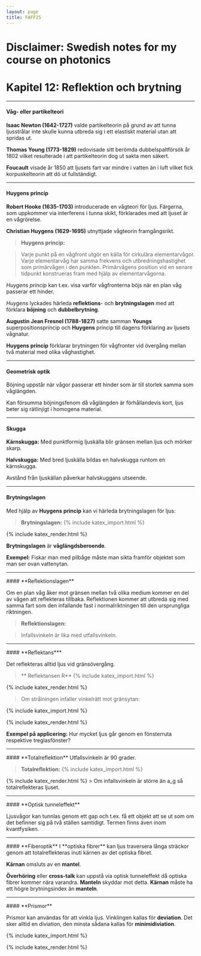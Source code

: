 ```yaml
---
layout: page
title: FAFF25
---
```


# **Disclaimer: Swedish notes for my course on photonics**

# Kapitel 12: Reflektion och brytning

<hr>

#### **Våg- eller partikelteori**

**Isaac Newton (1642-1727)** valde partikelteorin på grund av att tunna ljusstrålar inte skulle kunna utbreda sig i ett elastiskt material utan att spridas ut.

**Thomas Young (1773-1829)** redovisade sitt berömda dubbelspaltförsök år 1802 vilket resulterade i att partikelteorin dog ut sakta men säkert.

**Foucault** visade år 1850 att ljusets fart var mindre i vatten än i luft vilket fick korpuskelteorin att dö ut fullständigt.

<hr>

#### **Huygens princip**
**Robert Hooke (1635-1703)** introducerade en vågteori för ljus. Färgerna, som uppkommer via interferens i tunna skikt, förklarades med att ljuset är en vågrörelse.

**Christian Huygens (1629-1695)** utnyttjade vågteorin framgångsrikt.

> **Huygens princip:**

> Varje punkt på en vågfront utgör en källa för cirkulära elementarvågor. Varje elementarvåg har samma frekvens och utbredningshastighet som primärvågen i den punkten. Primärvågens position vid en senare tidpunkt konstrueras fram med hjälp av elementarvågorna.

*Huygens princip* kan t.ex. visa varför vågfronterna böjs när en plan våg passerar ett hinder.

*Huygens* lyckades härleda **reflektions**- och **brytningslagen** med att förklara **böjning** och **dubbelbrytning**.

**Augustin Jean Fresnel (1788-1827)** satte samman **Youngs** superpositionsprincip och **Huygens** princip till dagens förklaring av ljusets vågnatur.

**Huygens princip** förklarar brytningen för vågfronter vid övergång mellan två material med olika våghastighet.

<hr>

#### **Geometrisk optik**

Böjning uppstår när vågor passerar ett hinder som är till storlek samma som våglängden.

Kan försumma böjningsfenom då våglängden är förhållandevis kort, ljus beter sig rätlinjigt i homogena material.

<hr>

#### **Skugga**

**Kärnskugga:** Med punktformig ljuskälla blir gränsen mellan ljus och mörker skarp.

**Halvskugga:** Med bred ljuskälla bildas en halvskugga runtom en kärnskugga.

Avstånd från ljuskällan påverkar halvskuggans utseende.

<hr>

#### **Brytningslagen**

Med hjälp av **Huygens princip** kan vi härleda brytningslagen för ljus:

> **Brytningslagen:**
{% include katex_import.html %}
<div class="equation" data-expr="\footnotesize{n_1\sin(a_1) = n_2\sin(a_2)}"></div>
<div class="equation" data-expr="\tiny{n_1 = \text{refractive index for material 1}}"></div>
<div class="equation" data-expr="\tiny{n_2 = \text{refractive index for material 2}}"></div>
<div class="equation" data-expr="\tiny{\sin(a_1) = \lambda_1  \text{wavelength for the incoming ray}}"></div>
<div class="equation" data-expr="\tiny{\sin(a_2) = \lambda_2 \text{wavelength for the outgoing ray}}"></div>
{% include katex_render.html %}

**Brytningslagen** är **våglängdsberoende**.

**Exempel:** Fiskar man med pilbåge måste man sikta framför objektet som man ser ovan vattenytan.

<hr>
#### **Reflektionslagen**

Om en plan våg åker mot gränsen mellan två olika medium kommer en del av vågen att reflekteras tillbaka.
Reflektionen kommer att utbreda sig med samma fart som den infallande fast i normalriktningen till den ursprungliga riktningen.

> **Reflektionslagen:**

> Infallsvinkeln är lika med utfallsvinkeln.

<hr>
#### **Reflektans***

Det reflekteras alltid ljus vid gränsövergång.

> ** Reflektansen R**
{% include katex_import.html %}
<div class="equation" data-expr="\footnotesize{R = \frac{I_{\text{refl}}}{I_{\text{in}}}}"></div>
{% include katex_render.html %}

> Om strålningen infaller vinkelrätt mot gränsytan:

{% include katex_import.html %}
<div class="equation" data-expr="\footnotesize{R = \left(\frac{n_2-n_1}{n_2+n_1}\right)^2}"></div>
{% include katex_render.html %}

**Exempel på applicering:** Hur mycket ljus går genom en fönsterruta respektive treglasfönster?

<hr>
#### **Totalreflektion**
Utfallsvinkeln är 90 grader.

> **Totalreflektion:**
{% include katex_import.html %}
<div class="equation" data-expr="\footnotesize{n_1\sin{a_{\text{g}}} = n_2\sin{90^{\text{o}}}}"></div>
<div class="equation" data-expr="\footnotesize{a_{\text{g}} = \arcsin{\frac{n_2}{n_1}}}"></div>
{% include katex_render.html %}
> Om infallsvinkeln är större än a_g så totalreflekteras ljuset.

<hr>
#### **Optisk tunneleffekt**

Ljusvågor kan tunnlas genom ett gap och t.ex. få ett objekt att se ut som om det befinner sig på två ställen samtidigt.
Termen finns även inom kvantfysiken.

<hr>
#### **Fiberoptik**
I **optiska fibrer** kan ljus traversera långa sträckor genom att totalreflekteras inuti kärnen av det optiska fibret.

**Kärnan** omsluts av en **mantel**.

**Överhöring** eller **cross-talk** kan uppstå via optisk tunneleffekt då optiska fibrer kommer nära varandra.
**Manteln** skyddar mot detta. **Kärnan** måste ha ett högre brytningsindex än **manteln**.

<hr>
#### **Prismor**

Prismor kan användas för att vinkla ljus.
Vinklingen kallas för **deviation**. Det sker alltid en diviation, den minsta sådana kallas för **minimidiviation**.

{% include katex_import.html %}
<div class="equation" data-expr="\footnotesize{}"></div>
{% include katex_render.html %}
